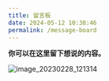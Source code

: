 ```yaml
---
title: 留言板
date: 2024-05-12 10:38:46
permalink: /message-board
---
```


**你可以在这里留下想说的内容。**

![image_20230228_121314](https://cdn.jsdelivr.net/gh/eryajf/tu/img/image_20230228_121314.jpg)
